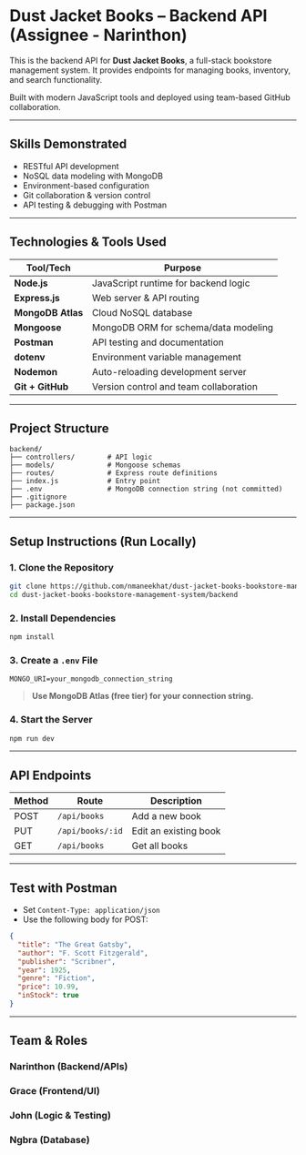 # Dust Jacket Books – Backend API (Assignee - Narinthon)

This is the backend API for **Dust Jacket Books**, a full-stack bookstore management system. It provides endpoints for managing books, inventory, and search functionality.

Built with modern JavaScript tools and deployed using team-based GitHub collaboration.

---
## Skills Demonstrated

- RESTful API development
- NoSQL data modeling with MongoDB
- Environment-based configuration
- Git collaboration & version control
- API testing & debugging with Postman
---

## Technologies & Tools Used

Tool/Tech             | Purpose                             
----------------------|-------------------------------------
**Node.js**           | JavaScript runtime for backend logic 
**Express.js**        | Web server & API routing             
**MongoDB Atlas**     | Cloud NoSQL database                 
**Mongoose**          | MongoDB ORM for schema/data modeling 
**Postman**           | API testing and documentation        
**dotenv**            | Environment variable management      
**Nodemon**           | Auto-reloading development server    
**Git + GitHub**      | Version control and team collaboration 

---

## Project Structure

```
backend/
├── controllers/        # API logic
├── models/             # Mongoose schemas
├── routes/             # Express route definitions
├── index.js            # Entry point
├── .env                # MongoDB connection string (not committed)
├── .gitignore
├── package.json
```

---

## Setup Instructions (Run Locally)

### 1. Clone the Repository

```bash
git clone https://github.com/nmaneekhat/dust-jacket-books-bookstore-management-system.git
cd dust-jacket-books-bookstore-management-system/backend
```

### 2. Install Dependencies

```bash
npm install
```

### 3. Create a `.env` File

```
MONGO_URI=your_mongodb_connection_string
```

> **Use MongoDB Atlas (free tier) for your connection string.**

### 4. Start the Server

```bash
npm run dev
```

---

## API Endpoints

Method | Route             | Description           
-------|-------------------|-----------------------
POST   | `/api/books`      | Add a new book        
PUT    | `/api/books/:id`  | Edit an existing book 
GET    | `/api/books`      | Get all books         

---

## Test with Postman

- Set `Content-Type: application/json`
- Use the following body for POST:

```json
{
  "title": "The Great Gatsby",
  "author": "F. Scott Fitzgerald",
  "publisher": "Scribner",
  "year": 1925,
  "genre": "Fiction",
  "price": 10.99,
  "inStock": true
}
```

---

## Team & Roles
### Narinthon (Backend/APIs)
### Grace (Frontend/UI)
### John (Logic & Testing)
### Ngbra (Database)
